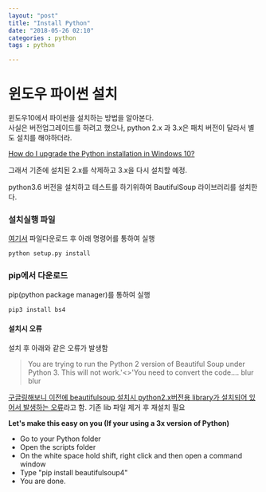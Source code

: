 ```yaml
---
layout: "post"
title: "Install Python"
date: "2018-05-26 02:10"
categories : python
tags : python

---
```


# 윈도우 파이썬 설치

윈도우10에서 파이썬을 설치하는 방법을 알아본다.<br>
사실은 버전업그레이드를 하려고 했으나, python 2.x 과 3.x은 패치 버전이 달라서 별도 설치를 해야하더라.

[How do I upgrade the Python installation in Windows 10?
](https://stackoverflow.com/questions/45137395/how-do-i-upgrade-the-python-installation-in-windows-10)

그래서 기존에 설치된 2.x를 삭제하고 3.x을 다시 설치할 예정.

python3.6 버전을 설치하고 테스트를 하기위하여 BautifulSoup 라이브러리를 설치한다.



### 설치실행 파일
[여기서](https://www.crummy.com/software/BeautifulSoup/bs4/download/4.6/) 파일다운로드 후 아래 명령어를 통하여 실행
```python
python setup.py install
```

### pip에서 다운로드
pip(python package manager)를 통하여 실행
```Python
pip3 install bs4
```

#### 설치시 오류
설치 후 아래와 같은 오류가 발생함
>You are trying to run the Python 2 version of Beautiful Soup under Python 3. This will not work.'<>'You need to convert the code.... blur blur

[구글링해보니 이전에 beautifulsoup 설치시 python2.x버전용 library가 설치되어 있어서 발생하는 오류](https://stackoverflow.com/questions/31730053/python-3-4-installing-bs4-running-python2-not-python3)라고 함.
기존 lib 파일 제거 후 재설치 필요

**Let's make this easy on you (If your using a 3x version of Python)**

- Go to your Python folder
- Open the scripts folder
- On the white space hold shift, right click and then open a command window
- Type "pip install beautifulsoup4"
- You are done.
